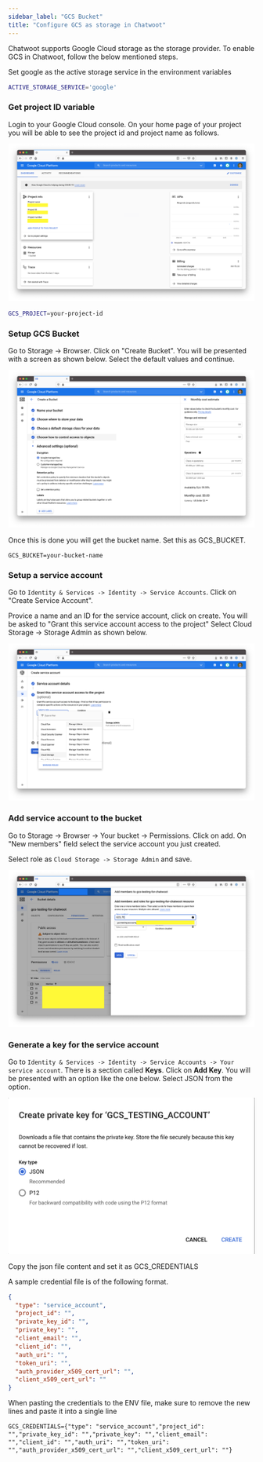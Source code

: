 ```yaml
---
sidebar_label: "GCS Bucket"
title: "Configure GCS as storage in Chatwoot"
---
```


Chatwoot supports Google Cloud storage as the storage provider. To enable GCS in Chatwoot, follow the below mentioned steps.

Set google as the active storage service in the environment variables

```bash
ACTIVE_STORAGE_SERVICE='google'
```

### Get project ID variable

Login to your Google Cloud console. On your home page of your project you will be able to see the project id and project name as follows.

![get-your-project-id](./images/get-your-project-id.png)

```bash
GCS_PROJECT=your-project-id
```

### Setup GCS Bucket

Go to Storage -> Browser. Click on "Create Bucket". You will be presented with a screen as shown below. Select the default values and continue.

![create-a-bucket](./images/create-a-bucket.png)

Once this is done you will get the bucket name. Set this as GCS_BUCKET.

```
GCS_BUCKET=your-bucket-name
```

### Setup a service account

Go to `Identity & Services -> Identity -> Service Accounts`. Click on "Create Service Account".

Provice a name and an ID for the service account, click on create. You will be asked to "Grant this service account access to the project" Select Cloud Storage -> Storage Admin as shown below.

![storage-admin](./images/storage-admin.png)

### Add service account to the bucket

Go to Storage -> Browser -> Your bucket -> Permissions. Click on add. On "New members" field select the service account you just created.

Select role as `Cloud Storage -> Storage Admin` and save.

![permissions](./images/permissions.png)

### Generate a key for the service account

Go to `Identity & Services -> Identity -> Service Accounts -> Your service account`. There is a section called **Keys**. Click on **Add Key**. You will be presented with an option like the one below. Select JSON from the option.

![json](./images/json.png)

Copy the json file content and set it as GCS_CREDENTIALS

A sample credential file is of the following format.

```json
{
  "type": "service_account",
  "project_id": "",
  "private_key_id": "",
  "private_key": "",
  "client_email": "",
  "client_id": "",
  "auth_uri": "",
  "token_uri": "",
  "auth_provider_x509_cert_url": "",
  "client_x509_cert_url": ""
}
```

When pasting the credentials to the ENV file, make sure to remove the new lines and paste it into a single line
```
GCS_CREDENTIALS={"type": "service_account","project_id": "","private_key_id": "","private_key": "","client_email": "","client_id": "","auth_uri": "","token_uri": "","auth_provider_x509_cert_url": "","client_x509_cert_url": ""}
```
